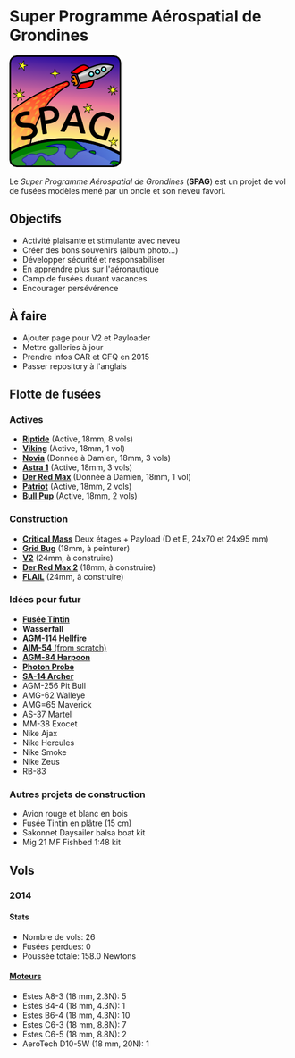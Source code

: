 # Super Programme Aérospatial de Grondines

![Super logo du SPAG!](logo/logo_spag_v03_small.png)

Le *Super Programme Aérospatial de Grondines* (**SPAG**) est un projet de vol
de fusées modèles mené par un oncle et son neveu favori.

## Objectifs

- Activité plaisante et stimulante avec neveu
- Créer des bons souvenirs (album photo...)
- Développer sécurité et responsabiliser
- En apprendre plus sur l'aéronautique
- Camp de fusées durant vacances
- Encourager persévérence

## À faire

- Ajouter page pour V2 et Payloader
- Mettre galleries à jour
- Prendre infos CAR et CFQ en 2015
- Passer repository à l'anglais

## Flotte de fusées

### Actives

- [**Riptide**](rockets/riptide/riptide.md) (Active, 18mm, 8 vols)
- [**Viking**](rockets/viking/viking.md) (Active, 18mm, 1 vol)
- [**Novia**](rockets/novia/novia.md) (Donnée à Damien, 18mm, 3 vols)
- [**Astra 1**](rockets/astra_1/astra_1.md) (Active, 18mm, 3 vols)
- [**Der Red Max**](rockets/der_red_max/der_red_max.md) (Donnée à Damien, 18mm, 1 vol)
- [**Patriot**](rockets/patriot/patriot.md) (Active, 18mm, 2 vols)
- [**Bull Pup**](rockets/bull_pup/bull_pup.md) (Active, 18mm, 2 vols)

### Construction

- [**Critical Mass**](rockets/critical_mass/critical_mass.md) Deux étages + Payload (D et E, 24x70 et 24x95 mm)
- [**Grid Bug**](rockets/grid_bug/grid_bug.md) (18mm, à peinturer)
- [**V2**](rockets/v2/v2.md) (24mm, à construire)
- [**Der Red Max 2**](http://www.estesrockets.com/der-red-maxtm) (18mm, à construire)
- [**FLAIL**](http://www.the-launch-pad.com/#!blank/c1j13) (24mm, à construire)

### Idées pour futur

- [**Fusée Tintin**](http://en.wikipedia.org/wiki/Explorers_on_the_Moon)
- **Wasserfall**
- [**AGM-114 Hellfire**](http://www.the-launch-pad.com/#!hellfire/c14ur)
- [**AIM-54** (from scratch)](http://www.the-launch-pad.com/#!blank/c7bg)
- [**AGM-84 Harpoon**](http://www.allrocketengines.ca/Rockets/Harpoon-AGM)
- [**Photon Probe**](http://www.allrocketengines.ca/Rockets/Photon-Probe)
- [**SA-14 Archer**](http://www.jcrocket.com/sa14archer.shtml)
- AGM-256 Pit Bull
- AMG-62 Walleye
- AMG=65 Maverick
- AS-37 Martel
- MM-38 Exocet
- Nike Ajax
- Nike Hercules
- Nike Smoke
- Nike Zeus
- RB-83

### Autres projets de construction
- Avion rouge et blanc en bois
- Fusée Tintin en plâtre (15 cm)
- Sakonnet Daysailer balsa boat kit
- Mig 21 MF Fishbed 1:48 kit

## Vols

### 2014

#### Stats

- Nombre de vols: 26
- Fusées perdues: 0
- Poussée totale: 158.0 Newtons

#### [Moteurs](https://github.com/enormandeau/SPAG/blob/master/fichiers_utiles/motors.md)

- Estes A8-3 (18 mm, 2.3N): 5
- Estes B4-4 (18 mm, 4.3N): 1
- Estes B6-4 (18 mm, 4.3N): 10
- Estes C6-3 (18 mm, 8.8N): 7
- Estes C6-5 (18 mm, 8.8N): 2
- AeroTech D10-5W (18 mm, 20N): 1

